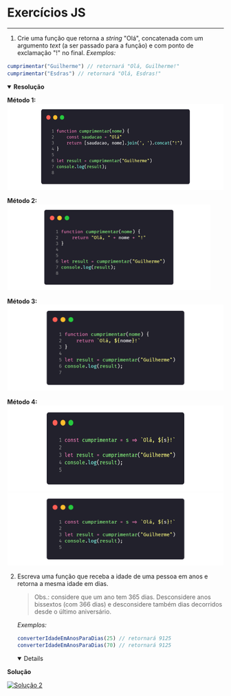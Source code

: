 # Exercícios JS

---

1. Crie uma função que retorna a *string* "Olá", concatenada com um argumento *text* (a ser passado para a função) e com ponto de exclamação "!" no final.
  *Exemplos:*
  ```js
  cumprimentar("Guilherme") // retornará "Olá, Guilherme!"
  cumprimentar("Esdras") // retornará "Olá, Esdras!"
  ```
  <details open>
  <summary><strong>Resolução</strong></summary>

  <strong>Método 1:</strong>
  <a href="./soluções/1/1_v1.js"><img src="./soluções/1/1_v1.png" height="200" /><a>
  <!-- [![Solução 1](./soluções/1/1_v1.png | width=300)](./soluções/1/1_v1.js) -->
  <strong>Método 2:</strong>
  <a href="./soluções/1/1_v2.js"><img src="./soluções/1/1_v2.png" height="200" /><a>
  <!-- [![Solução 1](./soluções/1/1_v2.png "Solução 1")](./soluções/1/1_v2.js) -->
  <strong>Método 3:</strong>
  <a href="./soluções/1/1_v3.js"><img src="./soluções/1/1_v3.png" height="200" /><a>
  <!-- [![Solução 1](./soluções/1/1_v3.png "Solução 1")](./soluções/1/1_v3.js) -->
  <strong>Método 4:</strong>
  <a href="./soluções/1/1_v4.js"><img src="./soluções/1/1_v4.png" height="200" /><a>
  [![Solução 1](./soluções/1/1_v4.png "Solução 1")](./soluções/1/1_v4.js)
  
  </details>


2. Escreva uma função que receba a idade de uma pessoa em anos e retorna a mesma idade em dias.
   > Obs.: considere que um ano tem 365 dias. Desconsidere anos bissextos (com 366 dias) e desconsidere também dias decorridos desde o último aniversário.

   *Exemplos:*

   ```js
   converterIdadeEmAnosParaDias(25) // retornará 9125
   converterIdadeEmAnosParaDias(70) // retornará 9125
   ```

   <details open>

  <summary><strong>Solução</strong></summary>

  [![Solução 2](./soluções/2.png "Solução 2")](./soluções/2.js)

   </details>

